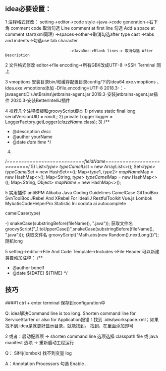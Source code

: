 ## idea必要设置：
1 注释格式修改：
setting->editor->code style->java->code generation->右下角 comment code
                    取消勾选 Line comment at first line 勾选 Add a space at comment start(xml同理)
                                 ->spaces->other->取消勾选after type cast
                                 ->tabs and indents->勾选use tab character

                                 ->JavaDoc->Blank lines-> 取消勾选 After Description
2 文件格式修改
editor->file encoding->所有GBK改成UTF-8
      ->SSH Terminal 同上

3 vmoptions
安装目录bin/和缓存配置目录config/下的idea64.exe.vmoptions 、 idea.exe.vmoptions添加
-Dfile.encoding=UTF-8
2018.3-：-javaagent:D:\JetBrains\jetbrains-agent.jar
2019.3-安装jetbrains-agent.jar插件
2020.3-安装BetterIntelliJ插件

4 推荐几个注释模板和groovyScript脚本
1)
private static final long serialVersionUID = $rand$L;
2)
private Logger logger = LoggerFactory.getLogger($clazzName$.class);
3)
/**
 * @description $desc$
 * @author yourName
 * @date $date$ $time$
 */
4)
/*===========================$fieldName$===========================*/
5)
List<$type$> $typeCamel$List = new ArrayList<>();
Set<$type$> $typeCamel$Set = new HashSet<>();
Map<$type1$, $type2$> $mapName$Map = new HashMap<>();
Map<String, $type$> $typeCamel$Map = new HashMap<>();
Map<String, Object> $mapName$ = new HashMap<>();

5 实用插件
antiBPM
Alibaba Java Coding Guidelines
CamelCase
GitToolBox
SvnToolBox
JRebel And XRebel For IdealiJ
RestfulToolkit
Vue.js
Lombok
MybatisCodeHelperPro
Statistic
Ini
codota ai autocomplete

camelCase(type)

-)
snakeCase(substringBefore(fileName(), ".java")); 获取文件名
groovyScript("_1.toUpperCase()",snakeCase(substringBefore(fileName(), ".java"))); 获取文件名
groovyScript("Math.abs(new Random().nextLong())"); 随机long

5 setting->editor->File And Code Template->Includes->File Header  可以新建类自动加注释：
/**
 * @author bonelf
 * @date ${DATE} ${TIME}
 */
   
## 技巧
####1 
ctrl + enter terminal 保存到configuration中

Q:
idea解决Command line is too long. Shorten command line for ServiceStarter or also for Application报错
1 找到 .idea\workspace.xml；如果找不到.idea是就更好显示目录，就能找到。
找到<component name="PropertiesComponent">，在里面添加<property name="dynamic.classpath" value="true" />即可

2 或者：启动配置项 -> shorten command line 选项选择 classpath file 或 java manifest 选项 -> 重新启动工程运行

Q： Slf4j(lombok) 找不到变量 log

A：Annotation Processors 勾选 Enable ..